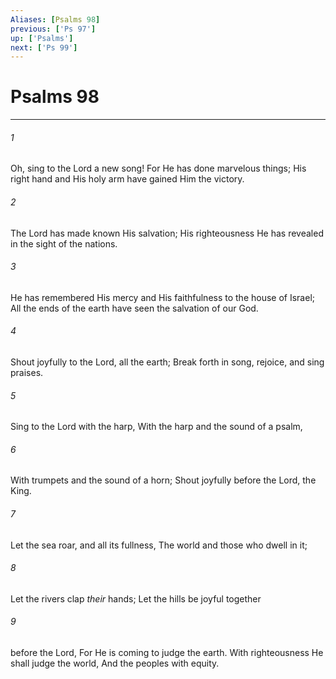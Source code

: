 ```yaml
---
Aliases: [Psalms 98]
previous: ['Ps 97']
up: ['Psalms']
next: ['Ps 99']
---
```

# Psalms 98

***


###### 1 
Oh, sing to the Lord a new song! For He has done marvelous things; His right hand and His holy arm have gained Him the victory. 

###### 2 
The Lord has made known His salvation; His righteousness He has revealed in the sight of the nations. 

###### 3 
He has remembered His mercy and His faithfulness to the house of Israel; All the ends of the earth have seen the salvation of our God. 

###### 4 
Shout joyfully to the Lord, all the earth; Break forth in song, rejoice, and sing praises. 

###### 5 
Sing to the Lord with the harp, With the harp and the sound of a psalm, 

###### 6 
With trumpets and the sound of a horn; Shout joyfully before the Lord, the King. 

###### 7 
Let the sea roar, and all its fullness, The world and those who dwell in it; 

###### 8 
Let the rivers clap _their_ hands; Let the hills be joyful together 

###### 9 
before the Lord, For He is coming to judge the earth. With righteousness He shall judge the world, And the peoples with equity.
